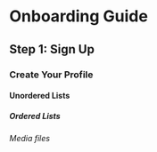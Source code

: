 # Onboarding Guide  
## Step 1: Sign Up  
### Create Your Profile  
#### Unordered Lists
##### Ordered Lists
###### Media files
